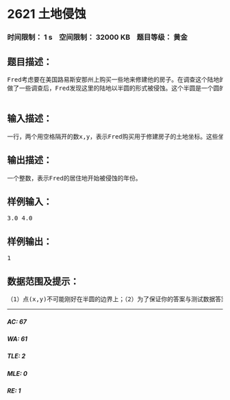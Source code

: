 # 2621 土地侵蚀   
### 时间限制： 1 s&nbsp;&nbsp;&nbsp;&nbsp;空间限制： 32000 KB&nbsp;&nbsp;&nbsp;&nbsp;题目等级： 黄金  
## 题目描述：  

<pre>
Fred考虑要在美国路易斯安那州上购买一些地来修建他的房子。在调查这个陆地的过程中，他发现路易斯安那州每年都因密西西比河的侵蚀而萎缩50平方英里。自从Fred打算要在这里度过后半生起，他就需要知道他的地是否会被侵蚀掉。
做了一些调查后，Fred发现这里的陆地以半圆的形式被侵蚀。这个半圆是一个圆的一部分，圆心为（0,0），被横坐标轴而等分，横坐标轴x轴下面的部分在水里。这个半圆在第一年开始之前的面积是0。
 
</pre>
  
  
## 输入描述：  

<pre>
一行，两个用空格隔开的数x,y，表示Fred购买用于修建房子的土地坐标。这些坐标都是浮点型，以英里单位且y坐标是非负的，不会出现(0，0)的情况。
</pre>
  
  
## 输出描述：  

<pre>
一个整数，表示Fred的居住地开始被侵蚀的年份。
</pre>
  
  
## 样例输入：  

<pre>
3.0 4.0
</pre>
  
  
## 样例输出：  

<pre>
1
</pre>
  
  
## 数据范围及提示：  

<pre>
（1）点(x,y)不可能刚好在半圆的边界上；（2）为了保证你的答案与测试数据答案完全一致，请将圆周率π=3.141592654
</pre>
  
  
***  

##### AC: 67  
##### WA: 61  
##### TLE: 2  
##### MLE: 0  
##### RE: 1  
